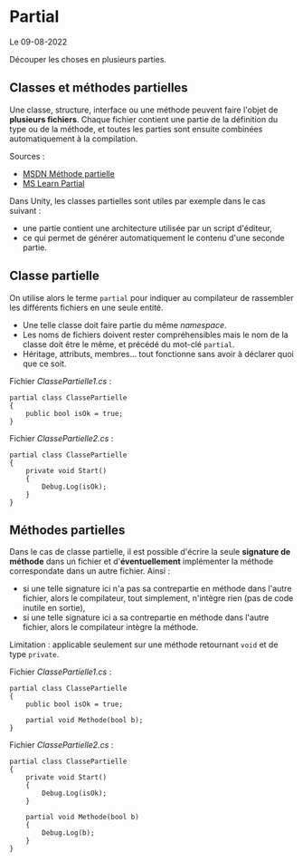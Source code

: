 # Partial

Le 09-08-2022

Découper les choses en plusieurs parties.

## Classes et méthodes partielles

Une classe, structure, interface ou une méthode peuvent faire l'objet de **plusieurs fichiers**. Chaque fichier contient une partie de la définition du type ou de la méthode, et toutes les parties sont ensuite combinées automatiquement à la compilation.

Sources :
- [MSDN Méthode partielle](https://docs.microsoft.com/fr-fr/dotnet/csharp/language-reference/keywords/partial-method "MSDN Méthode partielle")
- [MS Learn Partial](https://learn.microsoft.com/en-us/dotnet/csharp/programming-guide/classes-and-structs/partial-classes-and-methods "MS Learn Partial")

Dans Unity, les classes partielles sont utiles par exemple dans le cas suivant :
- une partie contient une architecture utilisée par un script d'éditeur,
- ce qui permet de générer automatiquement le contenu d'une seconde partie.

## Classe partielle

On utilise alors le terme `partial` pour indiquer au compilateur de rassembler les différents fichiers en une seule entité.
- Une telle classe doit faire partie du même *namespace*. 
- Les noms de fichiers doivent rester compréhensibles mais le nom de la classe doit être le même, et précédé du mot-clé `partial`.
- Héritage, attributs, membres... tout fonctionne sans avoir à déclarer quoi que ce soit.

Fichier *ClassePartielle1.cs* :
```
partial class ClassePartielle
{
	public bool isOk = true;
}
```

Fichier *ClassePartielle2.cs* :
```
partial class ClassePartielle
{
	private void Start()
	{
		Debug.Log(isOk);
	}
}
```

## Méthodes partielles

Dans le cas de classe partielle, il est possible d'écrire la seule **signature de méthode** dans un fichier et d'**éventuellement** implémenter la méthode correspondate dans un autre fichier. Ainsi :
- si une telle signature ici n'a pas sa contrepartie en méthode dans l'autre fichier, alors le compilateur, tout simplement, n'intègre rien (pas de code inutile en sortie),
- si une telle signature ici a sa contrepartie en méthode dans l'autre fichier, alors le compilateur intègre la méthode.

Limitation : applicable seulement sur une méthode retournant `void` et de type `private`.

Fichier *ClassePartielle1.cs* :
```
partial class ClassePartielle
{
	public bool isOk = true;

	partial void Methode(bool b);
}
```

Fichier *ClassePartielle2.cs* :
```
partial class ClassePartielle
{
	private void Start()
	{
		Debug.Log(isOk);
	}

	partial void Methode(bool b)
	{
		Debug.Log(b);
	}
}
``` 
